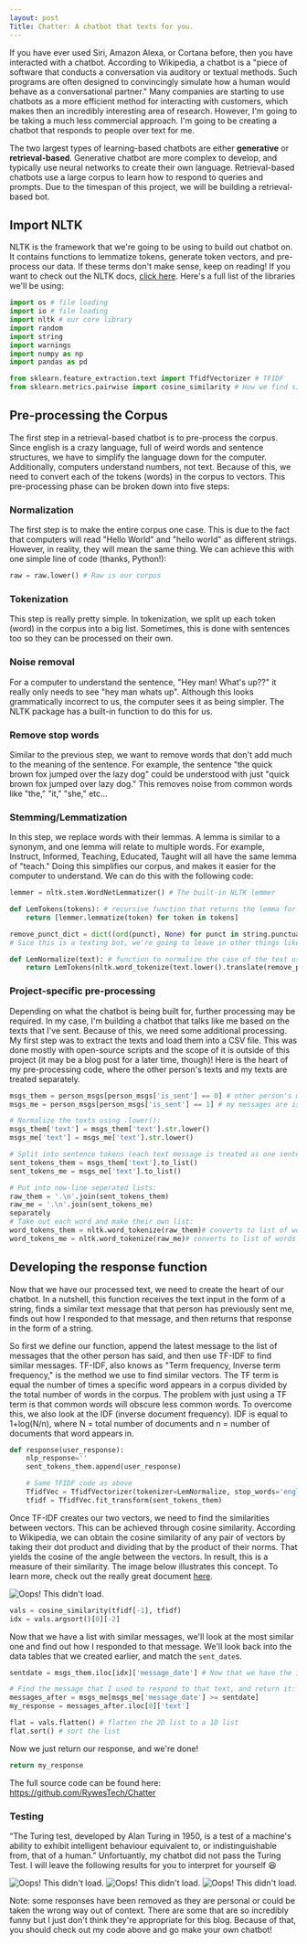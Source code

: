```yaml
---
layout: post
Title: Chatter: A chatbot that texts for you.
---
```


If you have ever used Siri, Amazon Alexa, or Cortana before, then you have interacted with a chatbot. According to Wikipedia, a chatbot is a "piece of software that conducts a conversation via auditory or textual methods. Such programs are often designed to convincingly simulate how a human would behave as a conversational partner." Many companies are starting to use chatbots as a more efficient method for interacting with customers, which makes then an incredibly interesting area of research. However, I'm going to be taking a much less commercial approach. I'm going to be creating a chatbot that responds to people over text for me.

The two largest types of learning-based chatbots are either **generative** or **retrieval-based**. Generative chatbot are more complex to develop, and typically use neural networks to create their own language. Retrieval-based chatbots use a large corpus to learn how to respond to queries and prompts. Due to the timespan of this project, we will be building a retrieval-based bot.

## Import NLTK

NLTK is the framework that we're going to be using to build out chatbot on. It contains functions to lemmatize tokens, generate token vectors, and pre-process our data. If these terms don't make sense, keep on reading! If you want to check out the NLTK docs, [click here](https://www.nltk.org/). Here's a full list of the libraries we'll be using:

```python
import os # file loading
import io # file loading
import nltk # our core library
import random
import string
import warnings
import numpy as np
import pandas as pd

from sklearn.feature_extraction.text import TfidfVectorizer # TFIDF
from sklearn.metrics.pairwise import cosine_similarity # How we find similar texts (more on this later)
```

## Pre-processing the Corpus

The first step in a retrieval-based chatbot is to pre-process the corpus. Since english is a crazy language, full of weird words and sentence structures, we have to simplify the language down for the computer. Additionally, computers understand numbers, not text. Because of this, we need to convert each of the tokens (words) in the corpus to vectors. This pre-processing phase can be broken down into five steps:

### Normalization
The first step is to make the entire corpus one case. This is due to the fact that computers will read "Hello World" and "hello world" as different strings. However, in reality, they will mean the same thing. We can achieve this with one simple line of code (thanks, Python!):
```python
raw = raw.lower() # Raw is our corpus
```

### Tokenization
This step is really pretty simple. In tokenization, we split up each token (word) in the corpus into a big list. Sometimes, this is done with sentences too so they can be processed on their own.

### Noise removal
For a computer to understand the sentence, "Hey man! What's up??" it really only needs to see "hey man whats up". Although this looks grammatically incorrect to us, the computer sees it as being simpler. The NLTK package has a built-in function to do this for us.

### Remove stop words
Similar to the previous step, we want to remove words that don't add much to the meaning of the sentence. For example, the sentence "the quick brown fox jumped over the lazy dog" could be understood with just "quick brown fox jumped over lazy dog." This removes noise from common words like "the," "it," "she," etc...

### Stemming/Lemmatization
In this step, we replace words with their lemmas. A lemma is similar to a synonym, and one lemma will relate to multiple words. For example, Instruct, Informed, Teaching, Educated, Taught will all have the same lemma of "teach." Doing this simplifies our corpus, and makes it easier for the computer to understand. We can do this with the following code:

```python
lemmer = nltk.stem.WordNetLemmatizer() # The built-in NLTK lemmer

def LemTokens(tokens): # recursive function that returns the lemma for each word in the list
    return [lemmer.lemmatize(token) for token in tokens]

remove_punct_dict = dict((ord(punct), None) for punct in string.punctuation) # built-in-function to remove punctuation.
# Sice this is a texting bot, we're going to leave in other things like emojis.

def LemNormalize(text): # function to normalize the case of the text using the built-in .lower() function.
    return LemTokens(nltk.word_tokenize(text.lower().translate(remove_punct_dict)))
```

### Project-specific pre-processing
Depending on what the chatbot is being built for, further processing may be required. In my case, I'm building a chatbot that talks like me based on the texts that I've sent. Because of this, we need some additional processing. My first step was to extract the texts and load them into a CSV file. This was done mostly with open-source scripts and the scope of it is outside of this project (it may be a blog post for a later time, though)! Here is the heart of my pre-processing code, where the other person's texts and my texts are treated separately.

```python
msgs_them = person_msgs[person_msgs['is_sent'] == 0] # other person's messages are is_sent = 0
msgs_me = person_msgs[person_msgs['is_sent'] == 1] # my messages are is_sent = 1

# Normalize the texts using .lower():
msgs_them['text'] = msgs_them['text'].str.lower()
msgs_me['text'] = msgs_me['text'].str.lower()

# Split into sentence tokens (each text message is treated as one sentence):
sent_tokens_them = msgs_them['text'].to_list()
sent_tokens_me = msgs_me['text'].to_list()

# Put into new-line seperated lists:
raw_them = '.\n'.join(sent_tokens_them)
raw_me = '.\n'.join(sent_tokens_me)
separately
# Take out each word and make their own list:
word_tokens_them = nltk.word_tokenize(raw_them)# converts to list of words
word_tokens_me = nltk.word_tokenize(raw_me)# converts to list of words
```

## Developing the response function
Now that we have our processed text, we need to create the heart of our chatbot. In a nutshell, this function receives the text input in the form of a string, finds a similar text message that that person has previously sent me, finds out how I responded to that message, and then returns that response in the form of a string.

So first we define our function, append the latest message to the list of messages that the other person has said, and then use TF-IDF to find similar messages. TF-IDF, also knows as "Term frequency, Inverse term frequency," is the method we use to find similar vectors. The TF term is equal the number of times a specific word appears in a corpus divided by the total number of words in the corpus. The problem with just using a TF term is that common words will obscure less common words. To overcome this, we also look at the IDF (inverse document frequency). IDF is equal to 1+log(N/n), where N = total number of documents and n = number of documents that word appears in.

```python
def response(user_response):
    nlp_response=''
    sent_tokens_them.append(user_response)

    # Same TFIDF code as above
    TfidfVec = TfidfVectorizer(tokenizer=LemNormalize, stop_words='english')
    tfidf = TfidfVec.fit_transform(sent_tokens_them)
```

Once TF-IDF creates our two vectors, we need to find the similarities between vectors. This can be achieved through cosine similarity. According to Wikipedia, we can obtain the cosine similarity of any pair of vectors by taking their dot product and dividing that by the product of their norms. That yields the cosine of the angle between the vectors. In result, this is a measure of their similarity. The image below illustrates this concept. To learn more, check out the really great document [here](https://janav.wordpress.com/2013/10/27/tf-idf-and-cosine-similarity/).

![Oops! This didn't load.](/images/cosine.png)

```python
vals = cosine_similarity(tfidf[-1], tfidf)
idx = vals.argsort()[0][-2]
```

Now that we have a list with similar messages, we'll look at the most similar one and find out how I responded to that message. We'll look back into the data tables that we created earlier, and match the `sent_date`s.
```python
sentdate = msgs_them.iloc[idx]['message_date'] # Now that we have the index of their closest message, find when it was sent

# Find the message that I used to respond to that text, and return it:
messages_after = msgs_me[msgs_me['message_date'] >= sentdate]
my_response = messages_after.iloc[0]['text']

flat = vals.flatten() # flatten the 2D list to a 1D list
flat.sort() # sort the list
```

Now we just return our response, and we're done!
```python
return my_response
```

The full source code can be found here: https://github.com/RywesTech/Chatter

### Testing
“The Turing test, developed by Alan Turing in 1950, is a test of a machine's ability to exhibit intelligent behaviour equivalent to, or indistinguishable from, that of a human.” Unfortuantly, my chatbot did not pass the Turing Test. I will leave the following results for you to interpret for yourself 😆

![Oops! This didn't load.](/images/chat1.png)
![Oops! This didn't load.](/images/chat2.png)
![Oops! This didn't load.](/images/chat3.png)

Note: some responses have been removed as they are personal or could be taken the wrong way out of context. There are some that are so incredibly funny but I just don't think they're appropriate for this blog. Because of that, you should check out my code above and go make your own chatbot!
